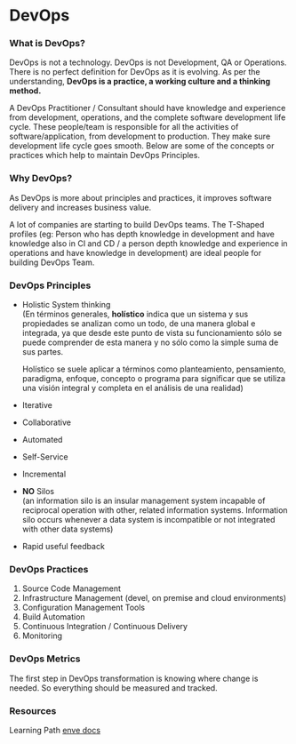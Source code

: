 # DevOps
### What is DevOps?

DevOps is not a technology. DevOps is not Development, QA or Operations. There is no perfect definition for DevOps as it is evolving. As per the understanding, **DevOps is a practice, a working culture and a thinking method.**

A DevOps Practitioner / Consultant should have knowledge and experience from development, operations, and the complete software development life cycle. These people/team is responsible for all the activities of software/application, from development to production. They make sure development life cycle goes smooth. Below are some of the concepts or practices which help to maintain DevOps Principles.

### Why DevOps?

As DevOps is more about principles and practices, it improves software delivery and increases business value.

A lot of companies are starting to build DevOps teams. The T-Shaped profiles (eg: Person who has depth knowledge in development and have knowledge also in CI and CD / a person depth knowledge and experience in operations and have knowledge in development) are ideal people for building DevOps Team.

### DevOps Principles

* Holistic System thinking\
  (En términos generales, **holístico** indica que un sistema y sus propiedades se analizan como un todo, de una manera global e integrada, ya que desde este punto de vista su funcionamiento sólo se puede comprender de esta manera y no sólo como la simple suma de sus partes.

  Holístico se suele aplicar a términos como planteamiento, pensamiento, paradigma, enfoque, concepto o programa para significar que se utiliza una visión integral y completa en el análisis de una realidad)
* Iterative
* Collaborative
* Automated
* Self-Service
* Incremental
* **NO** Silos\
  (an information silo is an insular management system incapable of reciprocal operation with other, related information systems. Information silo occurs whenever a data system is incompatible or not integrated with other data systems)
* Rapid useful feedback

### DevOps Practices

1. Source Code Management
2. Infrastructure Management (devel, on premise and cloud environments)
3. Configuration Management Tools
4. Build Automation
5. Continuous Integration / Continuous Delivery
6. Monitoring

### DevOps Metrics
The first step in DevOps transformation is knowing where change is needed. So everything should be measured and tracked.

### Resources
Learning Path [enve docs](learning-path.md)
